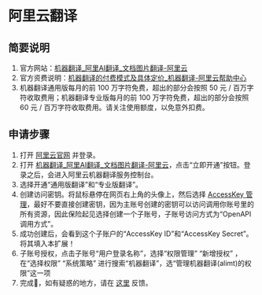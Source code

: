 # 阿里云翻译

## 简要说明

1. 官方网站：[机器翻译_阿里AI翻译_文档图片翻译-阿里云](https://www.aliyun.com/product/ai/alimt)
2. 官方资费说明：[机器翻译的付费模式及具体定价_机器翻译-阿里云帮助中心](https://help.aliyun.com/document_detail/197134.html)
3. 机器翻译通用版每月的前 100 万字符免费，超出的部分会按照 50 元 / 百万字符收取费用；机器翻译专业版每月的前 100 万字符免费，超出的部分会按照 60 元 / 百万字符收取费用。请关注使用额度，以免意外扣费。

## 申请步骤

1. 打开 [阿里云官网](https://www.aliyun.com/) 并登录。
2. 打开 [机器翻译_阿里AI翻译_文档图片翻译-阿里云](https://www.aliyun.com/product/ai/alimt)，点击“立即开通”按钮。登录之后，会进入阿里云机器翻译服务控制台。
3. 选择开通“通用版翻译”和“专业版翻译”。
4. 创建访问密钥。将鼠标悬停在网页右上角的头像上，然后选择 [AccessKey 管理](https://ram.console.aliyun.com/manage/ak)，最好不要直接创建密钥，因为主账号创建的密钥可以访问调用你账号里的所有资源，因此保险起见选择创建一个子账号，子账号访问方式为“OpenAPI 调用方式”。
5. 成功创建后，会看到这个子账户的“AccessKey ID”和“AccessKey Secret”。将其填入本扩展！
6. 子账号授权，点击子账号“用户登录名称”，选择“权限管理” “新增授权” ，在“选择权限” “系统策略” 进行搜索“机器翻译”，选“管理机器翻译(alimt)的权限”这一项
7. 完成🎉，如有疑惑的地方，请在 [这里](https://github.com/immersive-translate/immersive-translate/issues/137) 反馈。
